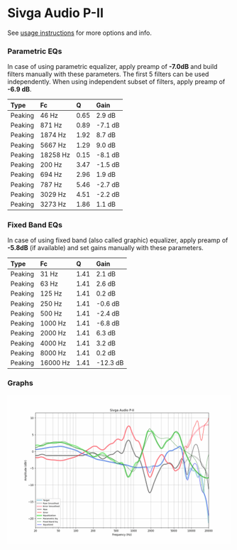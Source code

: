 # Sivga Audio P-II
See [usage instructions](https://github.com/jaakkopasanen/AutoEq#usage) for more options and info.

### Parametric EQs
In case of using parametric equalizer, apply preamp of **-7.0dB** and build filters manually
with these parameters. The first 5 filters can be used independently.
When using independent subset of filters, apply preamp of **-6.9 dB**.

| Type    | Fc       |    Q | Gain    |
|:--------|:---------|:-----|:--------|
| Peaking | 46 Hz    | 0.65 | 2.9 dB  |
| Peaking | 871 Hz   | 0.89 | -7.1 dB |
| Peaking | 1874 Hz  | 1.92 | 8.7 dB  |
| Peaking | 5667 Hz  | 1.29 | 9.0 dB  |
| Peaking | 18258 Hz | 0.15 | -8.1 dB |
| Peaking | 200 Hz   | 3.47 | -1.5 dB |
| Peaking | 694 Hz   | 2.96 | 1.9 dB  |
| Peaking | 787 Hz   | 5.46 | -2.7 dB |
| Peaking | 3029 Hz  | 4.51 | -2.2 dB |
| Peaking | 3273 Hz  | 1.86 | 1.1 dB  |

### Fixed Band EQs
In case of using fixed band (also called graphic) equalizer, apply preamp of **-5.8dB**
(if available) and set gains manually with these parameters.

| Type    | Fc       |    Q | Gain     |
|:--------|:---------|:-----|:---------|
| Peaking | 31 Hz    | 1.41 | 2.1 dB   |
| Peaking | 63 Hz    | 1.41 | 2.6 dB   |
| Peaking | 125 Hz   | 1.41 | 0.2 dB   |
| Peaking | 250 Hz   | 1.41 | -0.6 dB  |
| Peaking | 500 Hz   | 1.41 | -2.4 dB  |
| Peaking | 1000 Hz  | 1.41 | -6.8 dB  |
| Peaking | 2000 Hz  | 1.41 | 6.3 dB   |
| Peaking | 4000 Hz  | 1.41 | 3.2 dB   |
| Peaking | 8000 Hz  | 1.41 | 0.2 dB   |
| Peaking | 16000 Hz | 1.41 | -12.3 dB |

### Graphs
![](./Sivga%20Audio%20P-II.png)